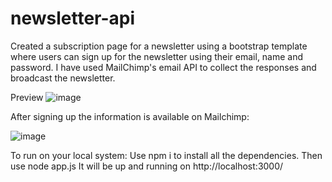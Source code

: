 # newsletter-api

Created a subscription page for a newsletter using a bootstrap template where users can sign up for the newsletter using their email, name and password. I have used MailChimp's email API to collect the responses and broadcast the newsletter.

Preview
![image](https://github.com/vaibhav-oo7/newsletter-api/assets/97470918/8d42b161-cebd-4e70-bbdf-b28777b3b31b)


After signing up the information is available on Mailchimp:

![image](https://github.com/vaibhav-oo7/newsletter-api/assets/97470918/9eb8ef83-7d78-4a0b-bc29-953f71ecb18d)


To run on your local system:
Use npm i to install all the dependencies.
Then use node app.js
It will be up and running on http://localhost:3000/
